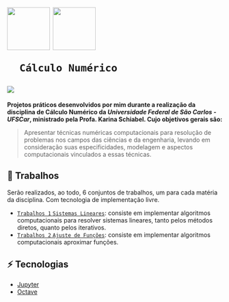 <h1>
   <p> 
      <img src="https://user-images.githubusercontent.com/92659173/208778786-9b1b0b84-dd98-4977-a1a7-546dc3f1f866.png" width="100" align="center" />
      <img src="https://user-images.githubusercontent.com/92659173/208777593-0b0906f0-2e13-420f-a435-b78f0151671e.png" width="100" align="center" />
      
      Cálculo Numérico

   </p>
   <img src="https://img.shields.io/github/license/vinimrs/VinChat?color=black" align="center" />
</h1>

**Projetos práticos desenvolvidos por mim durante a realização da disciplina de Cálculo Numérico da _Universidade Federal de São Carlos - UFSCar_, ministrado pela Profa. Karina Schiabel. Cujo objetivos gerais são:**

> Apresentar técnicas numéricas computacionais para resolução de problemas nos campos das ciências e da engenharia, levando em consideração suas especificidades, modelagem e aspectos computacionais vinculados a essas técnicas.

## :hammer: Trabalhos

Serão realizados, ao todo, 6 conjuntos de trabalhos, um para cada matéria da disciplina. Com tecnologia de implementação livre.

- [`Trabalhos 1` `Sistemas Lineares`](https://github.com/vinimrs/calculo-numerico/tree/master/sistemas-lineares): consiste em implementar algoritmos computacionais para resolver sistemas lineares, tanto pelos métodos diretos, quanto pelos iterativos.
- [`Trabalhos 2` `Ajuste de Funções`](https://github.com/vinimrs/calculo-numerico/tree/master/ajustes-funcoes): consiste em implementar algoritmos computacionais aproximar funções.

## :zap: Tecnologias

- [Jupyter](https://jupyter.org)
- [Octave](https://octave.org)
